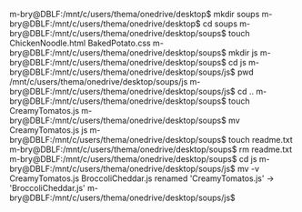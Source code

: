 m-bry@DBLF:/mnt/c/users/thema/onedrive/desktop$ mkdir soups
m-bry@DBLF:/mnt/c/users/thema/onedrive/desktop$ cd soups
m-bry@DBLF:/mnt/c/users/thema/onedrive/desktop/soups$ touch ChickenNoodle.html BakedPotato.css
m-bry@DBLF:/mnt/c/users/thema/onedrive/desktop/soups$ mkdir js
m-bry@DBLF:/mnt/c/users/thema/onedrive/desktop/soups$ cd js
m-bry@DBLF:/mnt/c/users/thema/onedrive/desktop/soups/js$ pwd
/mnt/c/users/thema/onedrive/desktop/soups/js
m-bry@DBLF:/mnt/c/users/thema/onedrive/desktop/soups/js$ cd ..
m-bry@DBLF:/mnt/c/users/thema/onedrive/desktop/soups$ touch CreamyTomatos.js
m-bry@DBLF:/mnt/c/users/thema/onedrive/desktop/soups$ mv CreamyTomatos.js js
m-bry@DBLF:/mnt/c/users/thema/onedrive/desktop/soups$ touch readme.txt
m-bry@DBLF:/mnt/c/users/thema/onedrive/desktop/soups$ rm readme.txt
m-bry@DBLF:/mnt/c/users/thema/onedrive/desktop/soups$ cd js
m-bry@DBLF:/mnt/c/users/thema/onedrive/desktop/soups/js$ mv -v CreamyTomatos.js BroccoliCheddar.js
renamed 'CreamyTomatos.js' -> 'BroccoliCheddar.js'
m-bry@DBLF:/mnt/c/users/thema/onedrive/desktop/soups/js$